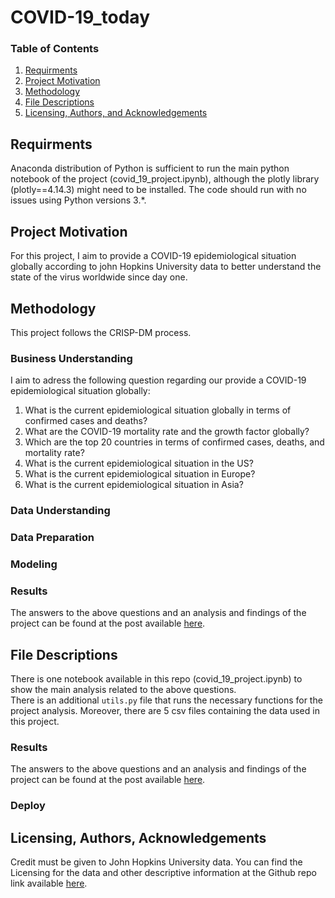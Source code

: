 # COVID-19_today
### Table of Contents

1. [Requirments](#Requirments)
2. [Project Motivation](#motivation)
3. [Methodology](#methodology)
4. [File Descriptions](#files)
5. [Licensing, Authors, and Acknowledgements](#licensing)

## Requirments <a name="Requirments"></a>

Anaconda distribution of Python is sufficient to run the main python notebook of the project (covid_19_project.ipynb), although the plotly library (plotly==4.14.3) 
might need to be installed. The code should run with no issues using Python versions 3.*.

## Project Motivation<a name="motivation"></a>

For this project, I aim to provide a COVID-19 epidemiological situation globally according to john Hopkins University data to better understand the state of the virus worldwide since day one. 

## Methodology<a name="methodology"></a>
This project follows the CRISP-DM process. 

### Business Understanding

I aim to adress the following question regarding our provide a COVID-19 epidemiological situation globally:

1. What is the current epidemiological situation globally in terms of confirmed cases and deaths?
2. What are the COVID-19 mortality rate and the growth factor globally? 
3. Which are the top 20 countries in terms of confirmed cases, deaths, and mortality rate? 
4. What is the current epidemiological situation in the US?
5. What is the current epidemiological situation in Europe?
6. What is the current epidemiological situation in Asia?

### Data Understanding

### Data Preparation

### Modeling

### Results<a name="results"></a>

The answers to the above questions and an analysis and findings of the project can be found at the post available [here](https://spyroula-masiala.medium.com/covid-19-what-does-2021-hold-33e5ae8accb5).

## File Descriptions <a name="files"></a>

There is one notebook available in this repo (covid_19_project.ipynb) to show the main analysis related to the above questions.  
There is an additional `utils.py` file that runs the necessary functions for the project analysis. Moreover, there are 5 csv files containing the data used in this project. 

### Results

The answers to the above questions and an analysis and findings of the project can be found at the post available [here](https://spyroula-masiala.medium.com/covid-19-what-does-2021-hold-33e5ae8accb5).

### Deploy

## Licensing, Authors, Acknowledgements<a name="licensing"></a>

Credit must be given to John Hopkins University data.  You can find the Licensing for the data and other descriptive information at the Github repo link available [here](https://github.com/CSSEGISandData/COVID-19).
